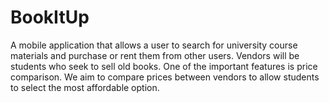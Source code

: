 # BookItUp
A mobile application that allows a user to search for university course materials and purchase or rent them from other users. Vendors will be students who seek to sell old books. One of the important features is price comparison. We aim to compare prices between vendors to allow students to select the most affordable option. 
